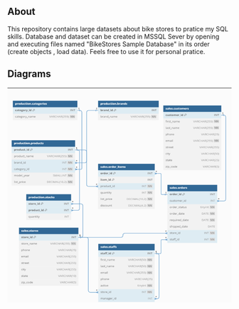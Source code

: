 ## About
This repository contains large datasets about bike stores to pratice my SQL skills. Database and dataset can be created  in MSSQL Sever by  opening and executing  files named "BikeStores Sample Database" in its order (create objects , load data).
Feels free to use it for personal pratice.

## Diagrams 


![Diagram of BikeStores Database](/diagram.png)
